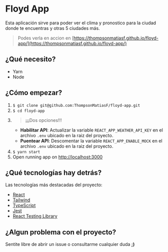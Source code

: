 # Floyd App
Esta aplicación sirve para poder ver el clima y pronostico para la ciudad donde te encuentras y otras 5 ciudades más.
> Podes verla en accion en [https://thompsonmatiasf.github.io/floyd-app/](https://thompsonmatiasf.github.io/floyd-app/) 

## ¿Qué necesito?
- Yarn
- Node

## ¿Cómo empezar?
1. `$ git clone git@github.com:ThompsonMatiasF/floyd-app.git`
2. `$ cd floyd-app`
3. > ¡¡¡Dos opciones!!!
   * **Habilitar API**: Actualizar la variable `REACT_APP_WEATHER_API_KEY` en el archivo `.env` ubicado en la raiz del proyecto.
   * **Puentear API**: Descomentar la variable `REACT_APP_ENABLE_MOCK` en el archivo `.env` ubicado en la raiz del proyecto.
4. `$ yarn start`
5. Open running app on [http://localhost:3000](http://localhost:3000)

## ¿Qué tecnologías hay detrás?
Las tecnologías más destacadas del proyecto:
* [React](https://reactjs.org/)
* [Tailwind](https://tailwindcss.com/)
* [TypeScript](https://www.typescriptlang.org/)
* [Jest](https://jestjs.io/)
* [React Testing Library](https://testing-library.com/)

## ¿Algun problema con el proyecto?
Sentite libre de abrir un issue o consultarme cualquier duda **;)**
